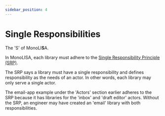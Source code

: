 ```yaml
---
sidebar_position: 4
---
```


# Single Responsibilities

The 'S' of MonoLI**S**A.

In MonoLISA, each library must adhere to the [Single Responsibility Principle (SRP)](https://en.wikipedia.org/wiki/Single-responsibility_principle).

The SRP says a library must have a single responsibility and defines responsibility as the needs of an actor. In other words, each library may only serve a single actor.

The email-app example under the 'Actors' section earlier adheres to the SRP because it has libraries for the 'inbox' and 'draft editor' actors. Without the SRP, an engineer may have created an 'email' library with both responsibilities.